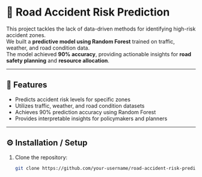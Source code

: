 # 🚗 Road Accident Risk Prediction

This project tackles the lack of data-driven methods for identifying high-risk accident zones.  
We built a **predictive model using Random Forest** trained on traffic, weather, and road condition data.  
The model achieved **90% accuracy**, providing actionable insights for **road safety planning** and **resource allocation**.

---

## 📂 Features
- Predicts accident risk levels for specific zones
- Utilizes traffic, weather, and road condition datasets
- Achieves 90% prediction accuracy using Random Forest
- Provides interpretable insights for policymakers and planners

---

## ⚙️ Installation / Setup
1. Clone the repository:
   ```bash
   git clone https://github.com/your-username/road-accident-risk-prediction.git
